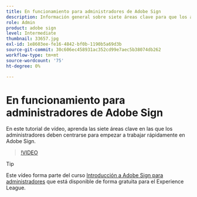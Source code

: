 ```yaml
---
title: En funcionamiento para administradores de Adobe Sign
description: Información general sobre siete áreas clave para que los administradores puedan empezar a trabajar rápidamente en Adobe Sign
role: Admin
product: adobe sign
level: Intermediate
thumbnail: 33657.jpg
exl-id: 1e8603ee-fe16-4842-bf0b-1190b5a69d3b
source-git-commit: 30c606ec458931ac352cd99e7aec5b38074db262
workflow-type: tm+mt
source-wordcount: '75'
ht-degree: 0%

---
```


# En funcionamiento para administradores de Adobe Sign

En este tutorial de vídeo, aprenda las siete áreas clave en las que los administradores deben centrarse para empezar a trabajar rápidamente en Adobe Sign.

>[!VIDEO](https://video.tv.adobe.com/v/33657?hidetitle=true)

>[!TIP]
>
>Este vídeo forma parte del curso [Introducción a Adobe Sign para administradores](https://experienceleague.adobe.com/?recommended=Sign-A-1-2020.2) que está disponible de forma gratuita para el Experience League.
